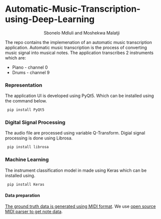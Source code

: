 # Automatic-Music-Transcription-using-Deep-Learning

<p align="center">
Sbonelo Mdluli and Moshekwa Malatji 
</p>


The repo contains the implemenation of an automatic music transcription application. Automatic music transcription is the process of converting music signal into musical notes.
The application transcribes 2 instruments which are:

  - Piano - channel 0
  - Drums - channel 9

### Representation

The application UI is developed using PyQt5. Which can be installed using the command below.
```sh
 pip install PyQt5
```

### Digital Signal Processing

The audio file are processed using variable Q-Transform. Digial signal processing is done using Librosa.
```sh
 pip install librosa
```

### Machine Learning
The instrument classification model in made using Keras which can be installed using.
```sh
 pip install Keras
```
#### Data preparation

[The ground truth data is generated using MIDI format](https://web.archive.org/web/20141227205754/http://www.sonicspot.com:80/guide/midifiles.html). We use [open source MIDI parser to get note data](https://mido.readthedocs.io/en/latest/index.html).

